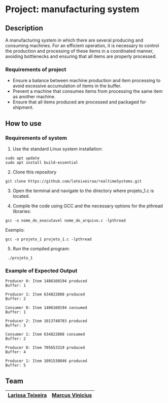 # Project: manufacturing system

## Description

A manufacturing system in which there are several producing and consuming machines. For an efficient operation, it is necessary to control the production and processing of these items in a coordinated manner, avoiding bottlenecks and ensuring that all items are properly processed.

### Requirements of project

- Ensure a balance between machine production and item processing to avoid excessive accumulation of items in the buffer.
- Prevent a machine that consumes items from processing the same item as another machine.
- Ensure that all items produced are processed and packaged for shipment.

## How to use

### Requirements of system

1. Use the standard Linux system installation:

```
sudo apt update
sudo apt install build-essential
```

2. Clone this repository

```
git clone https://github.com/lateixeiraa/realtimeSystems.git
```
   
3. Open the terminal and navigate to the directory where projeto_1.c is located.

4. Compile the code using GCC and the necessary options for the pthread libraries:

```
gcc -o nome_do_executavel nome_do_arquivo.c -lpthread
```

Exemplo:
```
gcc -o projeto_1 projeto_1.c -lpthread
```
   
5. Run the compiled program:
   
``` ./projeto_1```

### Example of Expected Output

```
Producer 0: Item 1486160194 produced
Buffer: 1

Producer 1: Item 634822808 produced
Buffer: 2

Consumer 0: Item 1486160194 consumed
Buffer: 1

Producer 2: Item 1013740783 produced
Buffer: 3

Consumer 1: Item 634822808 consumed
Buffer: 2

Producer 0: Item 705653319 produced
Buffer: 4

Producer 1: Item 1091530846 produced
Buffer: 5
```


## Team

| [Larissa Teixeira</sub>](https://github.com/lateixeiraa) |  [Marcus Vinicius</sub>](https://github.com/MarcusPereirinha) |  
| :---: | :---: |
